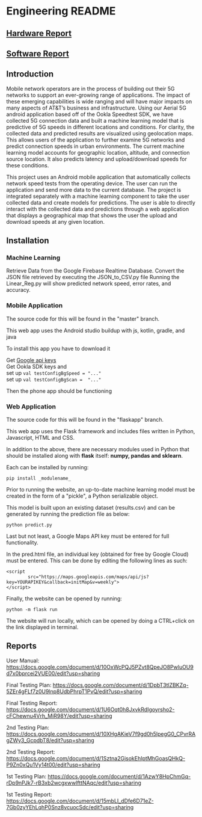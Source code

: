 # Engineering README

## [Hardware Report](https://github.com/ttpaik/5G_Drone/wiki/Hardware-Report)
## [Software Report](https://github.com/ttpaik/5G_Drone/wiki/Software-Report)

## Introduction

Mobile network operators are in the process of building out their 5G networks to support an ever-growing range of applications. The impact of these emerging capabilities is wide ranging and will have major impacts on many aspects of AT&T’s business and infrastructure.  Using our Aerial 5G android application based off of the Ookla Speedtest SDK, we have collected 5G connection data and built a machine learning model that is predictive of 5G speeds in different locations and conditions.  For clarity, the collected data and predicted results are visualized using geolocation maps.  This allows users of the application to further examine 5G networks and predict connection speeds in urban environments.  The current machine learning model accounts for geographic location, altitude, and connection source location. It also predicts latency and upload/download speeds for these conditions.

This project uses an Android mobile application that automatically collects network speed tests from the operating device. The user can run the application and send more data to the current database. The project is integrated separately with a machine learning component to take the user collected data and create models for predictions. The user is able to directly interact with the collected data and predictions through a web application that displays a geographical map that shows the user the upload and download speeds at any given location. 

## Installation

### Machine Learning

Retrieve Data from the Google Firebase Realtime Database.
Convert the JSON file retrieved by executing the JSON_to_CSV.py file
Running the Linear_Reg.py will show predicted network speed, error rates, and accuracy.

### Mobile Application

The source code for this will be found in the "master" branch.

This web app uses the Android studio buildup with js, kotlin, gradle, and java

To install this app you have to download it

Get [Google api keys](https://console.cloud.google.com/apis/enableflow?apiid=maps_android_backend&keyType=CLIENT_SIDE_ANDROID&r=09:99:E5:A3:47:98:40:10:17:0B:8F:3C:53:11:58:19:1C:62:AE:CA;com.example.myapplication&project=capable-code-313408&pli=1)<br />
Get Ookla SDK keys and<br />
set up  ```val testConfigBgSpeed = "..."```<br />
set up  ```val testConfigBgScan =  "..."```

Then the phone app should be functioning 

### Web Application

The source code for this will be found in the "flaskapp" branch.

This web app uses the Flask framework and includes files written in Python, Javascript, HTML and CSS.

In addition to the above, there are necessary modules used in Python that should be installed along with **flask** itself: **numpy, pandas and sklearn**.

Each can be installed by running:
```
pip install _modulename_
```

Prior to running the website, an up-to-date machine learning model must be created in the form of a "pickle", a Python serializable object.

This model is built upon an existing dataset (results.csv) and can be generated by running the prediction file as below:
```
python predict.py
```

Last but not least, a Google Maps API key must be entered for full functionality.

In the pred.html file, an individual key (obtained for free by Google Cloud) must be entered. This can be done by editing the following lines as such:
```
<script 
        src="https://maps.googleapis.com/maps/api/js?key=YOURAPIKEY&callback=initMap&v=weekly">
</script>
```

Finally, the website can be opened by running:
```
python -m flask run 
```

The website will run locally, which can be opened by doing a CTRL+click on the link displayed in terminal.

## Reports

User Manual:
https://docs.google.com/document/d/10OxWcPQJ5PZvt8QpeJO8PwluOU9d7x0bprcei2VUE00/edit?usp=sharing

Final Testing Plan:
https://docs.google.com/document/d/1DpbT3tlZBKZq-5ZEr4gFLf7z0U9lnp8UdbPhrpT1PvQ/edit?usp=sharing

Final Testing Report: 
https://docs.google.com/document/d/1U6Oqt0h8JxvkRdIgoyrsho2-cFChewnu4Vrh_MiR98Y/edit?usp=sharing

2nd Testing Plan:
https://docs.google.com/document/d/10XHgAKieV7f9gd0h5lpegG0_CPvrRAgZWy3_GcpdbT8/edit?usp=sharing

2nd Testing Report:
https://docs.google.com/document/d/1Sztna2GjsokEhIptMhGoasQHkQ-P9Zn0xQu1Vy14t00/edit?usp=sharing

1st Testing Plan:
https://docs.google.com/document/d/1AzwY8HpChmGq-rDp9nPJk7-rB3xb2wcgxwwlfttNAqc/edit?usp=sharing

1st Testing Report:
https://docs.google.com/document/d/15mbLI_dDfe6D71eZ-7Gb0zyYEhLqhP0Snz8vcuocSdc/edit?usp=sharing
